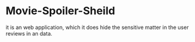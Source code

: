 # Movie-Spoiler-Sheild
it is an web application, which it does hide the sensitive matter in the user reviews in an data. 
